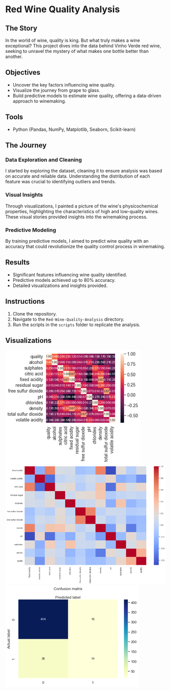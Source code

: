 # Red Wine Quality Analysis

## The Story

In the world of wine, quality is king. But what truly makes a wine exceptional? This project dives into the data behind Vinho Verde red wine, seeking to unravel the mystery of what makes one bottle better than another.

## Objectives
- Uncover the key factors influencing wine quality.
- Visualize the journey from grape to glass.
- Build predictive models to estimate wine quality, offering a data-driven approach to winemaking.

## Tools
- Python (Pandas, NumPy, Matplotlib, Seaborn, Scikit-learn)

## The Journey

### Data Exploration and Cleaning
I started by exploring the dataset, cleaning it to ensure analysis was based on accurate and reliable data. Understanding the distribution of each feature was crucial to identifying outliers and trends.

### Visual Insights
Through visualizations, I painted a picture of the wine's physicochemical properties, highlighting the characteristics of high and low-quality wines. These visual stories provided insights into the winemaking process.

### Predictive Modeling
By training predictive models, I aimed to predict wine quality with an accuracy that could revolutionize the quality control process in winemaking.

## Results
- Significant features influencing wine quality identified.
- Predictive models achieved up to 80% accuracy.
- Detailed visualizations and insights provided.

## Instructions
1. Clone the repository.
2. Navigate to the `Red-Wine-Quality-Analysis` directory.
3. Run the scripts in the `scripts` folder to replicate the analysis.

## Visualizations
![Wine Quality Correlation](./visualizations/correlation1_rw.png) 
![Wine Quality Correlation](./visualizations/correlation2_rw.png)
![Quality Confusion Matrix](./visualizations/confusion_rw.png)
